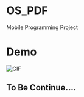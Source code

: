 # OS_PDF
Mobile Programming Project

# Demo

![GIF](https://user-images.githubusercontent.com/28076542/57831506-4bdad600-77f0-11e9-9276-15ecbd29a47a.gif)

## To Be Continue....
